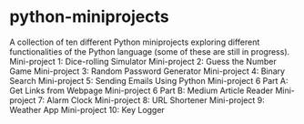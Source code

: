 # python-miniprojects
A collection of ten different Python miniprojects exploring different functionalities of the Python language (some of these are still in progress).
Mini-project 1: Dice-rolling Simulator
Mini-project 2: Guess the Number Game
Mini-project 3: Random Password Generator
Mini-project 4: Binary Search
Mini-project 5: Sending Emails Using Python
Mini-project 6 Part A: Get Links from Webpage
Mini-project 6 Part B: Medium Article Reader
Mini-project 7: Alarm Clock
Mini-project 8: URL Shortener
Mini-project 9: Weather App
Mini-project 10: Key Logger
